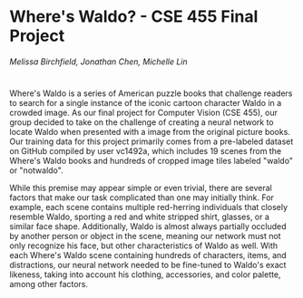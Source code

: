 # Where's Waldo? - CSE 455 Final Project
###### Melissa Birchfield, Jonathan Chen, Michelle Lin

#
Where's Waldo is a series of American puzzle books that challenge readers to search for a single instance of the iconic cartoon character Waldo in a crowded image. As our final project for Computer Vision (CSE 455), our group decided to take on the challenge of creating a neural network to locate Waldo when presented with a image from the original picture books. Our training data for this project primarily comes from a pre-labeled dataset on GitHub compiled by user vc1492a, which includes 19 scenes from the Where's Waldo books and hundreds of cropped image tiles labeled "waldo" or "notwaldo".

While this premise may appear simple or even trivial, there are several factors that make our task complicated than one may initially think. For example, each scene contains multiple red-herring individuals that closely resemble Waldo, sporting a red and white stripped shirt, glasses, or a similar face shape. Additionally, Waldo is almost always partially occluded by another person or object in the scene, meaning our network must not only recognize his face, but other characteristics of Waldo as well. With each Where's Waldo scene containing hundreds of characters, items, and distractions, our neural network needed to be fine-tuned to Waldo's exact likeness, taking into account his clothing, accessories, and color palette, among other factors.
